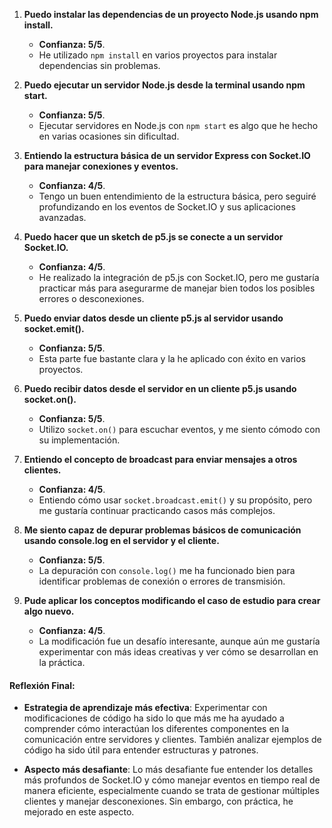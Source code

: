 1. **Puedo instalar las dependencias de un proyecto Node.js usando npm install.**

   * **Confianza: 5/5**.
   * He utilizado `npm install` en varios proyectos para instalar dependencias sin problemas.

2. **Puedo ejecutar un servidor Node.js desde la terminal usando npm start.**

   * **Confianza: 5/5**.
   * Ejecutar servidores en Node.js con `npm start` es algo que he hecho en varias ocasiones sin dificultad.

3. **Entiendo la estructura básica de un servidor Express con Socket.IO para manejar conexiones y eventos.**

   * **Confianza: 4/5**.
   * Tengo un buen entendimiento de la estructura básica, pero seguiré profundizando en los eventos de Socket.IO y sus aplicaciones avanzadas.

4. **Puedo hacer que un sketch de p5.js se conecte a un servidor Socket.IO.**

   * **Confianza: 4/5**.
   * He realizado la integración de p5.js con Socket.IO, pero me gustaría practicar más para asegurarme de manejar bien todos los posibles errores o desconexiones.

5. **Puedo enviar datos desde un cliente p5.js al servidor usando socket.emit().**

   * **Confianza: 5/5**.
   * Esta parte fue bastante clara y la he aplicado con éxito en varios proyectos.

6. **Puedo recibir datos desde el servidor en un cliente p5.js usando socket.on().**

   * **Confianza: 5/5**.
   * Utilizo `socket.on()` para escuchar eventos, y me siento cómodo con su implementación.

7. **Entiendo el concepto de broadcast para enviar mensajes a otros clientes.**

   * **Confianza: 4/5**.
   * Entiendo cómo usar `socket.broadcast.emit()` y su propósito, pero me gustaría continuar practicando casos más complejos.

8. **Me siento capaz de depurar problemas básicos de comunicación usando console.log en el servidor y el cliente.**

   * **Confianza: 5/5**.
   * La depuración con `console.log()` me ha funcionado bien para identificar problemas de conexión o errores de transmisión.

9. **Pude aplicar los conceptos modificando el caso de estudio para crear algo nuevo.**

   * **Confianza: 4/5**.
   * La modificación fue un desafío interesante, aunque aún me gustaría experimentar con más ideas creativas y ver cómo se desarrollan en la práctica.

#### **Reflexión Final:**

* **Estrategia de aprendizaje más efectiva**: Experimentar con modificaciones de código ha sido lo que más me ha ayudado a comprender cómo interactúan los diferentes componentes en la comunicación entre servidores y clientes. También analizar ejemplos de código ha sido útil para entender estructuras y patrones.

* **Aspecto más desafiante**: Lo más desafiante fue entender los detalles más profundos de Socket.IO y cómo manejar eventos en tiempo real de manera eficiente, especialmente cuando se trata de gestionar múltiples clientes y manejar desconexiones. Sin embargo, con práctica, he mejorado en este aspecto.
